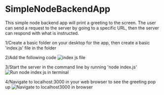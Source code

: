 # SimpleNodeBackendApp
This simple node backend app will print a greeting to the screen. The user can send a request to the server by going to a specific URL, then the server can respond with what is instructed.


1/Create a basic folder on your desktop for the app, then create a basic 'index.js' file in the folder

2/Add the following code
![index js file](https://user-images.githubusercontent.com/35668707/66874037-d91c8500-ef5e-11e9-93ac-05c39f304e0c.JPG)

3/Start the server in the command line by running 'node index.js'
![Run node index js in terminal](https://user-images.githubusercontent.com/35668707/66874284-898a8900-ef5f-11e9-9012-d1055a206a6d.JPG)

4/Navigate to localhost:3000 in your web browser to see the greeting pop up
![Navigate to localhost3000 in browser](https://user-images.githubusercontent.com/35668707/66874374-c5255300-ef5f-11e9-9136-0e4639045705.JPG)
